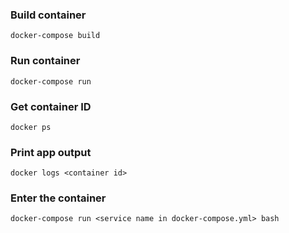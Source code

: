 
### Build container
`docker-compose build`

### Run container
`docker-compose run`

### Get container ID
`docker ps`

### Print app output
`docker logs <container id>`

### Enter the container
`docker-compose run <service name in docker-compose.yml> bash`
